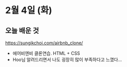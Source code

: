 # 2월 4일 (화)

## 오늘 배운 것

<https://sungikchoi.com/airbnb_clone/>

- 에어비엔비 클론연습. HTML + CSS
- Hoo님 알려드리면서 나도 굉장히 많이 부족하다고 느꼈다...
